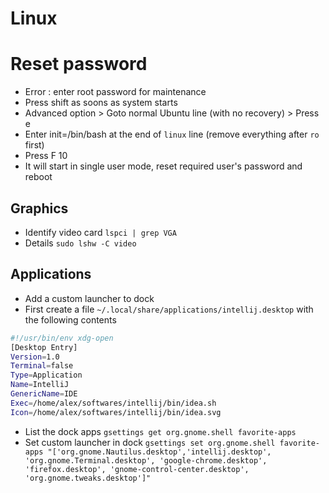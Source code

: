 # Linux

# Reset password

- Error : enter root password for maintenance
- Press shift as soons as system starts
- Advanced option > Goto normal Ubuntu line (with no recovery) > Press e
- Enter init=/bin/bash at the end of `linux` line (remove everything after `ro` first)
- Press F 10
- It will start in single user mode, reset required user's password and reboot

## Graphics

- Identify video card `lspci | grep VGA`
- Details `sudo lshw -C video`

## Applications
- Add a custom launcher to dock
- First create a file `~/.local/share/applications/intellij.desktop` with the following contents
```bash
#!/usr/bin/env xdg-open
[Desktop Entry]
Version=1.0
Terminal=false
Type=Application
Name=IntelliJ
GenericName=IDE
Exec=/home/alex/softwares/intellij/bin/idea.sh
Icon=/home/alex/softwares/intellij/bin/idea.svg
```
- List the dock apps `gsettings get org.gnome.shell favorite-apps`
- Set custom launcher in dock `gsettings set org.gnome.shell favorite-apps "['org.gnome.Nautilus.desktop','intellij.desktop', 'org.gnome.Terminal.desktop', 'google-chrome.desktop', 'firefox.desktop', 'gnome-control-center.desktop', 'org.gnome.tweaks.desktop']"`
